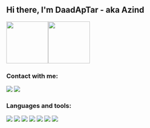## Hi there, I'm DaadApTar - aka Azind

<div style="display: flex">
  <a href="https://github.com/Azind"></a>
  <img height="110em" src="https://github-readme-stats.vercel.app/api?username=Azind&show_icons=true&theme=dracula&include_all_commits=true&count_private=true"/>
  <img height="110em" src="https://github-readme-stats.vercel.app/api/top-langs/?username=Azind&layout=compact&langs_count=7&theme=dracula"/>
</div>

### Contact with me:
[<img src="https://img.icons8.com/color/50/000000/discord-logo.png"/>](https://discord.gg/t3msbthSWN)
[<img src="https://img.icons8.com/color/50/000000/vk-circled.png"/>](https://vk.com/sergeyinco)

### Languages and tools:
[<img src="https://img.icons8.com/color/50/000000/java-coffee-cup-logo--v1.png"/>]()
[<img src="https://img.icons8.com/color/50/000000/c-sharp-logo.png"/>]()
[<img src="https://img.icons8.com/color/50/000000/c-plus-plus-logo.png"/>]()
[<img src="https://img.icons8.com/color/50/000000/html-5--v1.png"/>]()
[<img src="https://img.icons8.com/color/50/000000/css3.png"/>]()
[<img src="https://img.icons8.com/color/50/000000/javascript--v1.png"/>]()
[<img src="https://img.icons8.com/color/50/000000/python.png"/>]()
